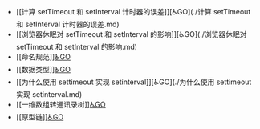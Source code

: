 - [[计算 setTimeout 和 setInterval 计时器的误差]][♿GO](./计算 setTimeout 和 setInterval 计时器的误差.md)
- [[浏览器休眠对 setTimeout 和 setInterval 的影响]][♿GO](./浏览器休眠对 setTimeout 和 setInterval 的影响.md)
- [[命名规范]][♿GO](./命名规范.md)
- [[数据类型]][♿GO](./数据类型.md)
- [[为什么使用 settimeout 实现 setinterval]][♿GO](./为什么使用 settimeout 实现 setinterval.md)
- [[一维数组转通讯录树]][♿GO](./一维数组转通讯录树.md)
- [[原型链]][♿GO](./原型链.md)
